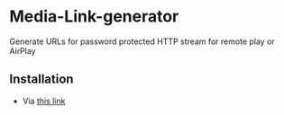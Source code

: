 # Media-Link-generator
Generate URLs for password protected HTTP stream for remote play or AirPlay

## Installation
- Via [this link](https://www.icloud.com/shortcuts/4ea11741397f40ad97c036727b11456f)
